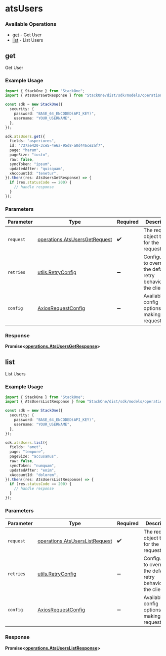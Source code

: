 # atsUsers

### Available Operations

* [get](#get) - Get User
* [list](#list) - List Users

## get

Get User

### Example Usage

```typescript
import { StackOne } from "StackOne";
import { AtsUsersGetResponse } from "StackOne/dist/sdk/models/operations";

const sdk = new StackOne({
  security: {
    password: "BASE_64_ENCODED(API_KEY)",
    username: "YOUR_USERNAME",
  },
});

sdk.atsUsers.get({
  fields: "asperiores",
  id: "737ae420-3ce5-4e6a-95d8-a0d446ce2af7",
  page: "harum",
  pageSize: "iusto",
  raw: false,
  syncToken: "ipsum",
  updatedAfter: "quisquam",
  xAccountId: "tenetur",
}).then((res: AtsUsersGetResponse) => {
  if (res.statusCode == 200) {
    // handle response
  }
});
```

### Parameters

| Parameter                                                                      | Type                                                                           | Required                                                                       | Description                                                                    |
| ------------------------------------------------------------------------------ | ------------------------------------------------------------------------------ | ------------------------------------------------------------------------------ | ------------------------------------------------------------------------------ |
| `request`                                                                      | [operations.AtsUsersGetRequest](../../models/operations/atsusersgetrequest.md) | :heavy_check_mark:                                                             | The request object to use for the request.                                     |
| `retries`                                                                      | [utils.RetryConfig](../../models/utils/retryconfig.md)                         | :heavy_minus_sign:                                                             | Configuration to override the default retry behavior of the client.            |
| `config`                                                                       | [AxiosRequestConfig](https://axios-http.com/docs/req_config)                   | :heavy_minus_sign:                                                             | Available config options for making requests.                                  |


### Response

**Promise<[operations.AtsUsersGetResponse](../../models/operations/atsusersgetresponse.md)>**


## list

List Users

### Example Usage

```typescript
import { StackOne } from "StackOne";
import { AtsUsersListResponse } from "StackOne/dist/sdk/models/operations";

const sdk = new StackOne({
  security: {
    password: "BASE_64_ENCODED(API_KEY)",
    username: "YOUR_USERNAME",
  },
});

sdk.atsUsers.list({
  fields: "amet",
  page: "tempore",
  pageSize: "accusamus",
  raw: false,
  syncToken: "numquam",
  updatedAfter: "enim",
  xAccountId: "dolorem",
}).then((res: AtsUsersListResponse) => {
  if (res.statusCode == 200) {
    // handle response
  }
});
```

### Parameters

| Parameter                                                                        | Type                                                                             | Required                                                                         | Description                                                                      |
| -------------------------------------------------------------------------------- | -------------------------------------------------------------------------------- | -------------------------------------------------------------------------------- | -------------------------------------------------------------------------------- |
| `request`                                                                        | [operations.AtsUsersListRequest](../../models/operations/atsuserslistrequest.md) | :heavy_check_mark:                                                               | The request object to use for the request.                                       |
| `retries`                                                                        | [utils.RetryConfig](../../models/utils/retryconfig.md)                           | :heavy_minus_sign:                                                               | Configuration to override the default retry behavior of the client.              |
| `config`                                                                         | [AxiosRequestConfig](https://axios-http.com/docs/req_config)                     | :heavy_minus_sign:                                                               | Available config options for making requests.                                    |


### Response

**Promise<[operations.AtsUsersListResponse](../../models/operations/atsuserslistresponse.md)>**

